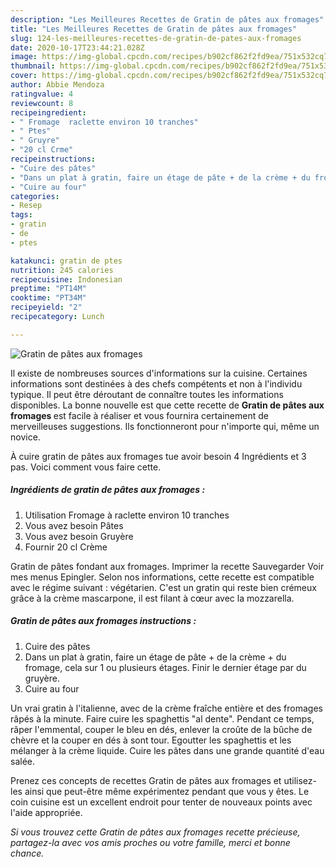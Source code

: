 ```yaml
---
description: "Les Meilleures Recettes de Gratin de pâtes aux fromages"
title: "Les Meilleures Recettes de Gratin de pâtes aux fromages"
slug: 124-les-meilleures-recettes-de-gratin-de-pates-aux-fromages
date: 2020-10-17T23:44:21.028Z
image: https://img-global.cpcdn.com/recipes/b902cf862f2fd9ea/751x532cq70/gratin-de-pates-aux-fromages-photo-principale-de-la-recette.jpg
thumbnail: https://img-global.cpcdn.com/recipes/b902cf862f2fd9ea/751x532cq70/gratin-de-pates-aux-fromages-photo-principale-de-la-recette.jpg
cover: https://img-global.cpcdn.com/recipes/b902cf862f2fd9ea/751x532cq70/gratin-de-pates-aux-fromages-photo-principale-de-la-recette.jpg
author: Abbie Mendoza
ratingvalue: 4
reviewcount: 8
recipeingredient:
- " Fromage  raclette environ 10 tranches"
- " Ptes"
- " Gruyre"
- "20 cl Crme"
recipeinstructions:
- "Cuire des pâtes"
- "Dans un plat à gratin, faire un étage de pâte + de la crème + du fromage, cela sur 1 ou plusieurs étages. Finir le dernier étage par du gruyère."
- "Cuire au four"
categories:
- Resep
tags:
- gratin
- de
- ptes

katakunci: gratin de ptes 
nutrition: 245 calories
recipecuisine: Indonesian
preptime: "PT14M"
cooktime: "PT34M"
recipeyield: "2"
recipecategory: Lunch

---
```



![Gratin de pâtes aux fromages](https://img-global.cpcdn.com/recipes/b902cf862f2fd9ea/751x532cq70/gratin-de-pates-aux-fromages-photo-principale-de-la-recette.jpg)

Il existe de nombreuses sources d'informations sur la cuisine. Certaines informations sont destinées à des chefs compétents et non à l'individu typique. Il peut être déroutant de connaître toutes les informations disponibles. La bonne nouvelle est que cette recette de <strong> Gratin de pâtes aux fromages </strong> est facile à réaliser et vous fournira certainement de merveilleuses suggestions. Ils fonctionneront pour n'importe qui, même un novice.

<!--inarticleads1-->

À cuire gratin de pâtes aux fromages tue avoir besoin 4 Ingrédients et 3 pas. Voici comment vous faire cette.

##### Ingrédients de gratin de pâtes aux fromages :

1. Utilisation  Fromage à raclette environ 10 tranches
1. Vous avez besoin  Pâtes
1. Vous avez besoin  Gruyère
1. Fournir 20 cl Crème


Gratin de pâtes fondant aux fromages. Imprimer la recette Sauvegarder Voir mes menus Epingler. Selon nos informations, cette recette est compatible avec le régime suivant : végétarien. C&#39;est un gratin qui reste bien crémeux grâce à la crème mascarpone, il est filant à cœur avec la mozzarella. 

<!--inarticleads2-->

##### Gratin de pâtes aux fromages instructions :

1. Cuire des pâtes
1. Dans un plat à gratin, faire un étage de pâte + de la crème + du fromage, cela sur 1 ou plusieurs étages. Finir le dernier étage par du gruyère.
1. Cuire au four


Un vrai gratin à l&#39;italienne, avec de la crème fraîche entière et des fromages râpés à la minute. Faire cuire les spaghettis &#34;al dente&#34;. Pendant ce temps, râper l&#39;emmental, couper le bleu en dés, enlever la croûte de la bûche de chèvre et la couper en dés à sont tour. Egoutter les spaghettis et les mélanger à la crème liquide. Cuire les pâtes dans une grande quantité d&#39;eau salée. 

<!--inarticleads1-->

<p>
Prenez ces concepts de recettes Gratin de pâtes aux fromages et utilisez-les ainsi que peut-être même expérimentez pendant que vous y êtes. Le coin cuisine est un excellent endroit pour tenter de nouveaux points avec l'aide appropriée.
</p>

<p>
<i>Si vous trouvez cette Gratin de pâtes aux fromages recette précieuse, partagez-la avec vos amis proches ou votre famille, merci et bonne chance.</i>
</p>
